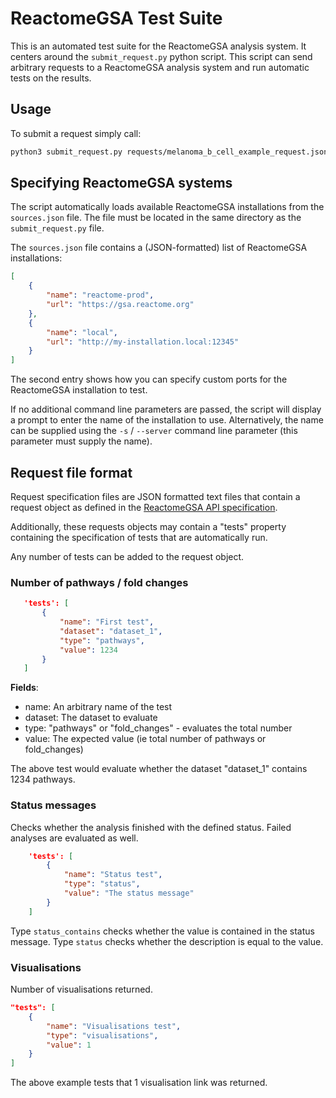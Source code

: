 # ReactomeGSA Test Suite

This is an automated test suite for the ReactomeGSA analysis system. It centers around
the `submit_request.py` python script. This script can send arbitrary requests to
a ReactomeGSA analysis system and run automatic tests on the results.

## Usage

To submit a request simply call:

```bash
python3 submit_request.py requests/melanoma_b_cell_example_request.json
```

## Specifying ReactomeGSA systems

The script automatically loads available ReactomeGSA installations from the `sources.json`
file. The file must be located in the same directory as the `submit_request.py` file.

The `sources.json` file contains a (JSON-formatted) list of ReactomeGSA installations:

```json
[
    {
        "name": "reactome-prod",
        "url": "https://gsa.reactome.org"
    },
    {
        "name": "local",
        "url": "http://my-installation.local:12345"
    }
]
```

The second entry shows how you can specify custom ports for the ReactomeGSA installation to test.

If no additional command line parameters are passed, the script will display a prompt to
enter the name of the installation to use. Alternatively, the name can be supplied
using the `-s` / `--server` command line parameter (this parameter must supply the name).

## Request file format

Request specification files are JSON formatted text files that
contain a request object as defined in the 
[ReactomeGSA API specification](https://gsa.reactome.org).

Additionally, these requests objects may contain a "tests" property containing
the specification of tests that are automatically run.

Any number of tests can be added to the request object.

### Number of pathways / fold changes

```json
   'tests': [
       {
           "name": "First test",
           "dataset": "dataset_1",
           "type": "pathways",
           "value": 1234
       }
   ]
```

**Fields**:

  * name: An arbitrary name of the test
  * dataset: The dataset to evaluate
  * type: "pathways" or "fold_changes" - evaluates the total number
  * value: The expected value (ie total number of pathways or fold_changes)

The above test would evaluate whether the dataset "dataset_1" contains 1234 pathways.

### Status messages

Checks whether the analysis finished with the defined status. Failed analyses are evaluated as well.

```json
    'tests': [
        {
            "name": "Status test",
            "type": "status",
            "value": "The status message"
        }
    ]
```

Type `status_contains` checks whether the value is contained in the status message. Type `status` checks whether the description is equal to the value.

### Visualisations

Number of visualisations returned.

```json
"tests": [
    {
        "name": "Visualisations test",
        "type": "visualisations",
        "value": 1
    }
]
```

The above example tests that 1 visualisation link was returned.